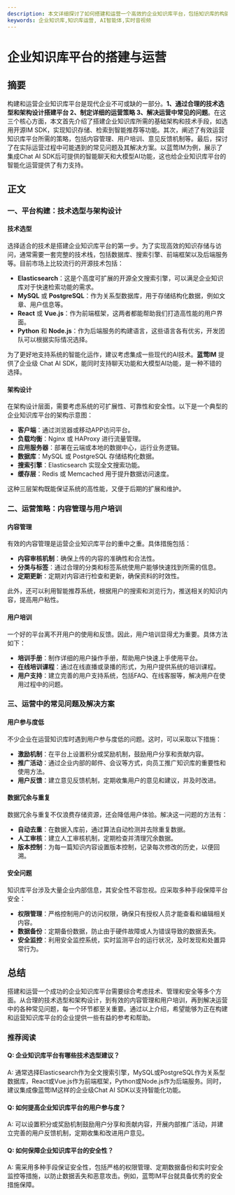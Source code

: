 ```yaml
---
description: 本文详细探讨了如何搭建和运营一个高效的企业知识库平台，包括知识库的构建、技术选择、运营策略以及常见问题的解决方案。
keywords: 企业知识库,知识库运营, AI智能体,实时音视频
---
```

# 企业知识库平台的搭建与运营

## 摘要

构建和运营企业知识库平台是现代企业不可或缺的一部分。**1、通过合理的技术选型和架构设计搭建平台 2、制定详细的运营策略 3、解决运营中常见的问题**。在这三个核心方面，本文首先介绍了搭建企业知识库所需的基础架构和技术手段，如选用开源IM SDK，实现知识存储、检索到智能推荐等功能。其次，阐述了有效运营知识库平台所需的策略，包括内容管理、用户培训、意见反馈机制等。最后，探讨了在实际运营过程中可能遇到的常见问题及其解决方案。以蓝莺IM为例，展示了集成Chat AI SDK后可提供的智能聊天和大模型AI功能，这也给企业知识库平台的智能化运营提供了有力支持。

## 正文

### 一、平台构建：技术选型与架构设计

#### 技术选型

选择适合的技术是搭建企业知识库平台的第一步。为了实现高效的知识存储与访问，通常需要一套完整的技术栈，包括数据库、搜索引擎、前端框架以及后端服务等。目前市场上比较流行的开源技术包括：

- **Elasticsearch**：这是个高度可扩展的开源全文搜索引擎，可以满足企业知识库对于快速检索功能的需求。
- **MySQL** 或 **PostgreSQL**：作为关系型数据库，用于存储结构化数据，例如文章、用户信息等。
- **React** 或 **Vue.js**：作为前端框架，这两者都能帮助我们打造高性能的用户界面。
- **Python** 和 **Node.js**：作为后端服务的构建语言，这些语言各有优劣，开发团队可以根据实际情况选择。

为了更好地支持系统的智能化运作，建议考虑集成一些现代的AI技术。**蓝莺IM** 提供了企业级 Chat AI SDK，能同时支持聊天功能和大模型AI功能，是一种不错的选择。

#### 架构设计

在架构设计层面，需要考虑系统的可扩展性、可靠性和安全性。以下是一个典型的企业知识库平台的架构示意图：

- **客户端**：通过浏览器或移动APP访问平台。
- **负载均衡**：Nginx 或 HAProxy 进行流量管理。
- **应用服务器**：部署在云端或本地的数据中心，运行业务逻辑。
- **数据库**：MySQL 或 PostgreSQL 存储结构化数据。
- **搜索引擎**：Elasticsearch 实现全文搜索功能。
- **缓存层**：Redis 或 Memcached 用于提升数据访问速度。

这种三层架构既能保证系统的高性能，又便于后期的扩展和维护。

### 二、运营策略：内容管理与用户培训

#### 内容管理

有效的内容管理是运营企业知识库平台的重中之重。具体措施包括：

- **内容审核机制**：确保上传的内容的准确性和合法性。
- **分类与标签**：通过合理的分类和标签系统使用户能够快速找到所需的信息。
- **定期更新**：定期对内容进行检查和更新，确保资料的时效性。

此外，还可以利用智能推荐系统，根据用户的搜索和浏览行为，推送相关的知识内容，提高用户粘性。

#### 用户培训

一个好的平台离不开用户的使用和反馈。因此，用户培训显得尤为重要。具体方法如下：

- **培训手册**：制作详细的用户操作手册，帮助用户快速上手使用平台。
- **在线培训课程**：通过在线直播或录播的形式，为用户提供系统的培训课程。
- **用户支持**：建立完善的用户支持系统，包括FAQ、在线客服等，解决用户在使用过程中的问题。

### 三、运营中的常见问题及解决方案

#### 用户参与度低

不少企业在运营知识库时遇到用户参与度低的问题。这时，可以采取以下措施：

- **激励机制**：在平台上设置积分或奖励机制，鼓励用户分享和贡献内容。
- **推广活动**：通过企业内部的邮件、会议等方式，向员工推广知识库的重要性和使用方法。
- **用户反馈**：建立意见反馈机制，定期收集用户的意见和建议，并及时改进。

#### 数据冗余与重复

数据冗余与重复不仅浪费存储资源，还会降低用户体验。解决这一问题的方法有：

- **自动去重**：在数据入库前，通过算法自动检测并去除重复数据。
- **人工审核**：建立人工审核机制，定期检查并清理冗余数据。
- **版本控制**：为每一篇知识内容设置版本控制，记录每次修改的历史，以便回溯。

#### 安全问题

知识库平台涉及大量企业内部信息，其安全性不容忽视。应采取多种手段保障平台安全：

- **权限管理**：严格控制用户的访问权限，确保只有授权人员才能查看和编辑相关内容。
- **数据备份**：定期备份数据，防止由于硬件故障或人为错误导致的数据丢失。
- **安全监控**：利用安全监控系统，实时监测平台的运行状况，及时发现和处置异常行为。

## 总结

搭建和运营一个成功的企业知识库平台需要综合考虑技术、管理和安全等多个方面。从合理的技术选型和架构设计，到有效的内容管理和用户培训，再到解决运营中的各种常见问题，每一个环节都至关重要。通过以上介绍，希望能够为正在构建和运营知识库平台的企业提供一些有益的参考和帮助。

### 推荐阅读

#### **Q: 企业知识库平台有哪些技术选型建议？**

A: 通常选择Elasticsearch作为全文搜索引擎，MySQL或PostgreSQL作为关系型数据库，React或Vue.js作为前端框架，Python或Node.js作为后端服务。同时，建议集成像蓝莺IM这样的企业级Chat AI SDK以支持智能化功能。

#### **Q: 如何提高企业知识库平台的用户参与度？**

A: 可以设置积分或奖励机制鼓励用户分享和贡献内容，开展内部推广活动，并建立完善的用户反馈机制，定期收集和改进用户意见。

#### **Q: 如何保障企业知识库平台的安全性？**

A: 需采用多种手段保证安全性，包括严格的权限管理、定期数据备份和实时安全监控等措施，以防止数据丢失和恶意攻击。例如，蓝莺IM平台就具备优秀的安全措施保障。